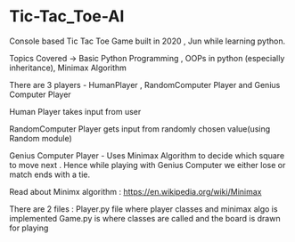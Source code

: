 # Tic-Tac_Toe-AI
Console based  Tic Tac Toe Game built in 2020 , Jun while learning python.

Topics Covered -> Basic Python Programming , OOPs in python (especially inheritance), Minimax Algorithm

There are 3 players - HumanPlayer , RandomComputer Player and Genius Computer Player

Human Player takes input from user

RandomComputer Player gets input from randomly chosen value(using Random module)

Genius Computer Player - Uses Minimax Algorithm to decide which square to move next . Hence while playing with Genius Computer we either lose or match ends with a tie.

Read about Minimx algorithm : https://en.wikipedia.org/wiki/Minimax

There are 2 files :
Player.py file where player classes and minimax algo is implemented
Game.py is where classes are called and the board is drawn for playing
